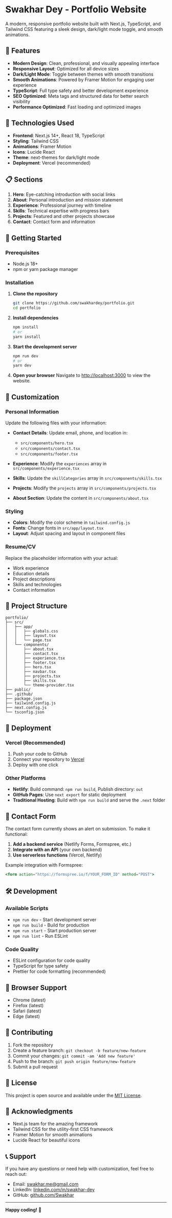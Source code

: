 # Swakhar Dey - Portfolio Website

A modern, responsive portfolio website built with Next.js, TypeScript, and Tailwind CSS featuring a sleek design, dark/light mode toggle, and smooth animations.

## 🌟 Features

- **Modern Design**: Clean, professional, and visually appealing interface
- **Responsive Layout**: Optimized for all device sizes
- **Dark/Light Mode**: Toggle between themes with smooth transitions
- **Smooth Animations**: Powered by Framer Motion for engaging user experience
- **TypeScript**: Full type safety and better development experience
- **SEO Optimized**: Meta tags and structured data for better search visibility
- **Performance Optimized**: Fast loading and optimized images

## 🔧 Technologies Used

- **Frontend**: Next.js 14+, React 18, TypeScript
- **Styling**: Tailwind CSS
- **Animations**: Framer Motion
- **Icons**: Lucide React
- **Theme**: next-themes for dark/light mode
- **Deployment**: Vercel (recommended)

## 📋 Sections

1. **Hero**: Eye-catching introduction with social links
2. **About**: Personal introduction and mission statement
3. **Experience**: Professional journey with timeline
4. **Skills**: Technical expertise with progress bars
5. **Projects**: Featured and other projects showcase
6. **Contact**: Contact form and information

## 🚀 Getting Started

### Prerequisites

- Node.js 18+ 
- npm or yarn package manager

### Installation

1. **Clone the repository**
   ```bash
   git clone https://github.com/swakhardey/portfolio.git
   cd portfolio
   ```

2. **Install dependencies**
   ```bash
   npm install
   # or
   yarn install
   ```

3. **Start the development server**
   ```bash
   npm run dev
   # or
   yarn dev
   ```

4. **Open your browser**
   Navigate to [http://localhost:3000](http://localhost:3000) to view the website.

## 🎨 Customization

### Personal Information

Update the following files with your information:

- **Contact Details**: Update email, phone, and location in:
  - `src/components/hero.tsx`
  - `src/components/contact.tsx` 
  - `src/components/footer.tsx`

- **Experience**: Modify the `experiences` array in `src/components/experience.tsx`

- **Skills**: Update the `skillCategories` array in `src/components/skills.tsx`

- **Projects**: Modify the `projects` array in `src/components/projects.tsx`

- **About Section**: Update the content in `src/components/about.tsx`

### Styling

- **Colors**: Modify the color scheme in `tailwind.config.js`
- **Fonts**: Change fonts in `src/app/layout.tsx`
- **Layout**: Adjust spacing and layout in component files

### Resume/CV

Replace the placeholder information with your actual:
- Work experience
- Education details
- Project descriptions
- Skills and technologies
- Contact information

## 📁 Project Structure

```
portfolio/
├── src/
│   ├── app/
│   │   ├── globals.css
│   │   ├── layout.tsx
│   │   └── page.tsx
│   └── components/
│       ├── about.tsx
│       ├── contact.tsx
│       ├── experience.tsx
│       ├── footer.tsx
│       ├── hero.tsx
│       ├── navbar.tsx
│       ├── projects.tsx
│       ├── skills.tsx
│       └── theme-provider.tsx
├── public/
├── .github/
├── package.json
├── tailwind.config.js
├── next.config.js
└── tsconfig.json
```

## 🚀 Deployment

### Vercel (Recommended)

1. Push your code to GitHub
2. Connect your repository to [Vercel](https://vercel.com)
3. Deploy with one click

### Other Platforms

- **Netlify**: Build command: `npm run build`, Publish directory: `out`
- **GitHub Pages**: Use `next export` for static deployment
- **Traditional Hosting**: Build with `npm run build` and serve the `.next` folder

## 📧 Contact Form

The contact form currently shows an alert on submission. To make it functional:

1. **Add a backend service** (Netlify Forms, Formspree, etc.)
2. **Integrate with an API** (your own backend)
3. **Use serverless functions** (Vercel, Netlify)

Example integration with Formspree:
```jsx
<form action="https://formspree.io/f/YOUR_FORM_ID" method="POST">
```

## 🛠️ Development

### Available Scripts

- `npm run dev` - Start development server
- `npm run build` - Build for production
- `npm run start` - Start production server
- `npm run lint` - Run ESLint

### Code Quality

- ESLint configuration for code quality
- TypeScript for type safety
- Prettier for code formatting (recommended)

## 📱 Browser Support

- Chrome (latest)
- Firefox (latest)
- Safari (latest)
- Edge (latest)

## 🤝 Contributing

1. Fork the repository
2. Create a feature branch: `git checkout -b feature/new-feature`
3. Commit your changes: `git commit -am 'Add new feature'`
4. Push to the branch: `git push origin feature/new-feature`
5. Submit a pull request

## 📄 License

This project is open source and available under the [MIT License](LICENSE).

## 🙏 Acknowledgments

- Next.js team for the amazing framework
- Tailwind CSS for the utility-first CSS framework
- Framer Motion for smooth animations
- Lucide React for beautiful icons

## 📞 Support

If you have any questions or need help with customization, feel free to reach out:

- Email: swakhar.me@gmail.com
- LinkedIn: [linkedin.com/in/swakhar-dey](https://linkedin.com/in/swakhar-dey)
- GitHub: [github.com/Swakhar](https://github.com/Swakhar)

---

**Happy coding!** 🚀